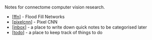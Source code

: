 Notes for connectome computer vision research.

- [[ffn]] - Flood Fill Networks
- [[pixelcnn]] - Pixel CNN
- [[inbox]] - a place to write down quick notes to be categorised later
- [[todo]] - a place to keep track of things to do

[//begin]: # "Autogenerated link references for markdown compatibility"
[ffn]: ffn "Flood Fill Networks"
[pixelcnn]: pixelcnn "Pixel CNN"
[inbox]: inbox "Inbox"
[todo]: todo "Todo"
[//end]: # "Autogenerated link references"
